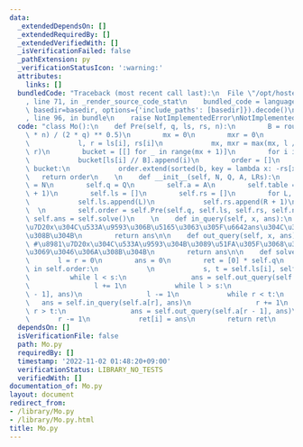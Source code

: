 ```yaml
---
data:
  _extendedDependsOn: []
  _extendedRequiredBy: []
  _extendedVerifiedWith: []
  _isVerificationFailed: false
  _pathExtension: py
  _verificationStatusIcon: ':warning:'
  attributes:
    links: []
  bundledCode: "Traceback (most recent call last):\n  File \"/opt/hostedtoolcache/Python/3.10.8/x64/lib/python3.10/site-packages/onlinejudge_verify/documentation/build.py\"\
    , line 71, in _render_source_code_stat\n    bundled_code = language.bundle(stat.path,\
    \ basedir=basedir, options={'include_paths': [basedir]}).decode()\n  File \"/opt/hostedtoolcache/Python/3.10.8/x64/lib/python3.10/site-packages/onlinejudge_verify/languages/python.py\"\
    , line 96, in bundle\n    raise NotImplementedError\nNotImplementedError\n"
  code: "class Mo():\n    def Pre(self, q, ls, rs, n):\n        B = round(((3 ** 0.5)\
    \ * n) / (2 * q) ** 0.5)\n        mx = 0\n        mxr = 0\n        for i in range(len(ls)):\n\
    \            l, r = ls[i], rs[i]\n            mx, mxr = max(mx, l // B), max(mxr,\
    \ r)\n        bucket = [[] for _ in range(mx + 1)]\n        for i in range(len(ls)):\n\
    \            bucket[ls[i] // B].append(i)\n        order = []\n        for b in\
    \ bucket:\n            order.extend(sorted(b, key = lambda x: -rs[x]))\n     \
    \   return order\n    \n    def __init__(self, N, Q, A, LRs):\n        self.n\
    \ = N\n        self.q = Q\n        self.a = A\n        self.table = [0] * (self.n\
    \ + 1)\n        self.ls = []\n        self.rs = []\n        for L, R in LRs:\n\
    \            self.ls.append(L)\n            self.rs.append(R + 1)\n          \
    \  \n        self.order = self.Pre(self.q, self.ls, self.rs, self.n)\n       \
    \ self.ans = self.solve()\n    \n    def in_query(self, x, ans):\n        #\u8981\
    \u7D20x\u304C\u533A\u9593\u306B\u5165\u3063\u305F\u6642ans\u304C\u3069\u3046\u306A\
    \u308B\u304B\n        return ans\n\n    def out_query(self, x, ans):\n       \
    \ #\u8981\u7D20x\u304C\u533A\u9593\u304B\u3089\u51FA\u305F\u3068\u304Dans\u304C\
    \u3069\u3046\u306A\u308B\u304B\n        return ans\n\n    def solve(self):\n \
    \       l = r = 0\n        ans = 0\n        ret = [0] * self.q\n        for i\
    \ in self.order:\n            \n            s, t = self.ls[i], self.rs[i]\n  \
    \          while l < s:\n                ans = self.out_query(self.a[l], ans)\n\
    \                l += 1\n            while l > s:\n                ans = self.in_query(self.a[l\
    \ - 1], ans)\n                l -= 1\n            while r < t:\n             \
    \   ans = self.in_query(self.a[r], ans)\n                r += 1\n            while\
    \ r > t:\n                ans = self.out_query(self.a[r - 1], ans)\n         \
    \       r -= 1\n            ret[i] = ans\n        return ret\n        "
  dependsOn: []
  isVerificationFile: false
  path: Mo.py
  requiredBy: []
  timestamp: '2022-11-02 01:48:20+09:00'
  verificationStatus: LIBRARY_NO_TESTS
  verifiedWith: []
documentation_of: Mo.py
layout: document
redirect_from:
- /library/Mo.py
- /library/Mo.py.html
title: Mo.py
---
```

